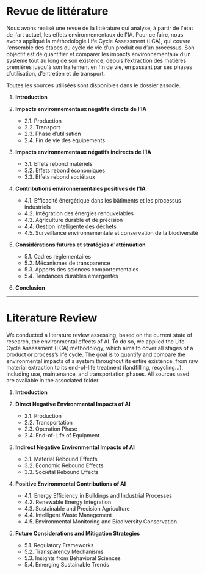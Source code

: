 
# Revue de littérature 

Nous avons réalisé une revue de la littérature qui analyse, à partir de l'état de l'art actuel, les effets environnementaux de l'IA. Pour ce faire, nous avons appliqué la méthodologie Life Cycle Assessment (LCA), qui couvre l’ensemble des étapes du cycle de vie d’un produit ou d’un processus. Son objectif est de quantifier et comparer les impacts environnementaux d’un système tout au long de son existence, depuis l’extraction des matières premières jusqu'à son traitement en fin de vie, en passant par ses phases d’utilisation, d’entretien et de transport.

Toutes les sources utilisées sont disponibles dans le dossier associé.

1. **Introduction**

2. **Impacts environnementaux négatifs directs de l’IA**
   - 2.1. Production
   - 2.2. Transport
   - 2.3. Phase d’utilisation
   - 2.4. Fin de vie des équipements

3. **Impacts environnementaux négatifs indirects de l’IA**
   - 3.1. Effets rebond matériels
   - 3.2. Effets rebond économiques
   - 3.3. Effets rebond sociétaux

4. **Contributions environnementales positives de l’IA**
   - 4.1. Efficacité énergétique dans les bâtiments et les processus industriels
   - 4.2. Intégration des énergies renouvelables
   - 4.3. Agriculture durable et de précision
   - 4.4. Gestion intelligente des déchets
   - 4.5. Surveillance environnementale et conservation de la biodiversité

5. **Considérations futures et stratégies d'atténuation**
   - 5.1. Cadres réglementaires
   - 5.2. Mécanismes de transparence
   - 5.3. Apports des sciences comportementales
   - 5.4. Tendances durables émergentes

6. **Conclusion**

___


# Literature Review

We conducted a literature review assessing, based on the current state of research, the environmental effects of AI. To do so, we applied the Life Cycle Assessment (LCA) methodology, which aims to cover all stages of a product or process’s life cycle. The goal is to quantify and compare the environmental impacts of a system throughout its entire existence, from raw material extraction to its end-of-life treatment (landfilling, recycling…), including use, maintenance, and transportation phases.
All sources used are available in the associated folder.

1. **Introduction**

2. **Direct Negative Environmental Impacts of AI**
   - 2.1. Production
   - 2.2. Transportation
   - 2.3. Operation Phase
   - 2.4. End-of-Life of Equipment

3. **Indirect Negative Environmental Impacts of AI**
   - 3.1. Material Rebound Effects
   - 3.2. Economic Rebound Effects
   - 3.3. Societal Rebound Effects

4. **Positive Environmental Contributions of AI**
   - 4.1. Energy Efficiency in Buildings and Industrial Processes
   - 4.2. Renewable Energy Integration
   - 4.3. Sustainable and Precision Agriculture
   - 4.4. Intelligent Waste Management
   - 4.5. Environmental Monitoring and Biodiversity Conservation

5. **Future Considerations and Mitigation Strategies**
   - 5.1. Regulatory Frameworks
   - 5.2. Transparency Mechanisms
   - 5.3. Insights from Behavioral Sciences
   - 5.4. Emerging Sustainable Trends
